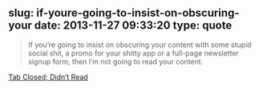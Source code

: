 slug: if-youre-going-to-insist-on-obscuring-your
date: 2013-11-27 09:33:20
type: quote
---

> If you’re going to insist on obscuring your content with some stupid social shit, a promo for your shitty app or a full-page newsletter signup form, then I’m not going to read your content.

[Tab Closed; Didn’t Read](http://tabcloseddidntread.com/)
